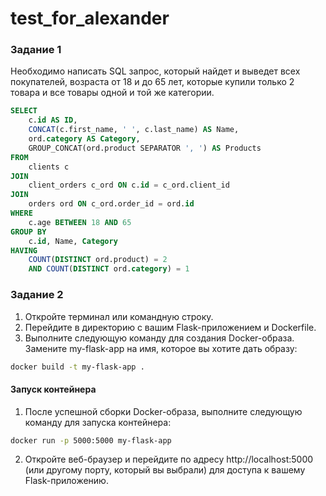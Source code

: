 # test_for_alexander


### Задание 1
Необходимо написать SQL запрос, который найдет и выведет всех покупателей, возраста от 18 и до 65 лет, которые купили только 2 товара и все товары одной и той же категории.
```sql
SELECT
    c.id AS ID,
    CONCAT(c.first_name, ' ', c.last_name) AS Name,
    ord.category AS Category,
    GROUP_CONCAT(ord.product SEPARATOR ', ') AS Products
FROM
    clients c
JOIN
    client_orders c_ord ON c.id = c_ord.client_id
JOIN
    orders ord ON c_ord.order_id = ord.id
WHERE
    c.age BETWEEN 18 AND 65
GROUP BY
    c.id, Name, Category
HAVING
    COUNT(DISTINCT ord.product) = 2
    AND COUNT(DISTINCT ord.category) = 1
```
### Задание 2
1. Откройте терминал или командную строку.
2. Перейдите в директорию с вашим Flask-приложением и Dockerfile.
3. Выполните следующую команду для создания Docker-образа. Замените my-flask-app на имя, которое вы хотите дать образу:
```sh
docker build -t my-flask-app .
```
#### Запуск контейнера
1. После успешной сборки Docker-образа, выполните следующую команду для запуска контейнера:

```sh
docker run -p 5000:5000 my-flask-app
```
2. Откройте веб-браузер и перейдите по адресу http://localhost:5000 (или другому порту, который вы выбрали) для доступа к вашему Flask-приложению.
